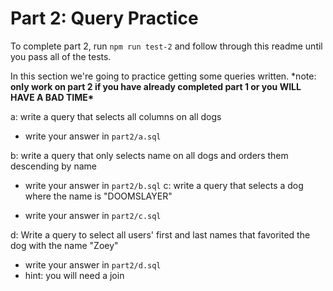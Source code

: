 # Part 2: Query Practice

To complete part 2, run `npm run test-2` and follow through this readme until you pass all of the tests.

In this section we're going to practice getting some queries written.
\*note: **only work on part 2 if you have already completed part 1 or you WILL HAVE A BAD TIME\***

a: write a query that selects all columns on all dogs

- write your answer in `part2/a.sql`

b:
write a query that only selects name on all dogs and orders them descending by name

- write your answer in `part2/b.sql`
  c:
  write a query that selects a dog where the name is "DOOMSLAYER"

- write your answer in `part2/c.sql`

d:
Write a query to select all users' first and last names that favorited the dog with the name "Zoey"

- write your answer in `part2/d.sql`
- hint: you will need a join
